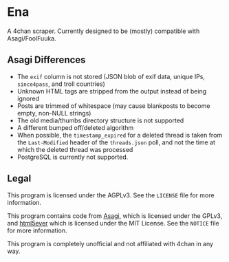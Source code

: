 # Ena

A 4chan scraper. Currently designed to be (mostly) compatible with Asagi/FoolFuuka.

## Asagi Differences

* The `exif` column is not stored (JSON blob of exif data, unique IPs, `since4pass`, and troll countries)
* Unknown HTML tags are stripped from the output instead of being ignored
* Posts are trimmed of whitespace (may cause blankposts to become empty, non-NULL strings)
* The old media/thumbs directory structure is not supported
* A different bumped off/deleted algorithm
* When possible, the `timestamp_expired` for a deleted thread is taken from the `Last-Modified` header of the `threads.json` poll, and not the time at which the deleted thread was processed
* PostgreSQL is currently not supported.

## Legal

This program is licensed under the AGPLv3. See the `LICENSE` file for more information.

This program contains code from [Asagi](https://github.com/desuarchive/asagi), which is licensed under the GPLv3, and [html5ever](https://github.com/servo/html5ever) which is licensed under the MIT License. See the `NOTICE` file for more information.

This program is completely unofficial and not affiliated with 4chan in any way.
